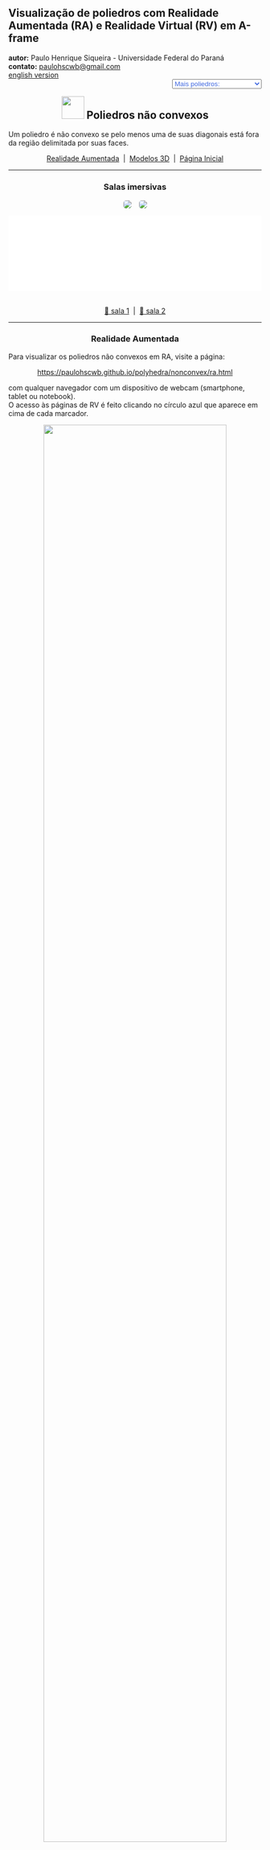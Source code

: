 <link rel="stylesheet" href="../scripts/style.css">
<link rel="icon" type="image/png" href="../vr/salas/imagens/icone.png?">
<h2>Visualização de poliedros com Realidade Aumentada (RA) e Realidade Virtual (RV) em A-frame</h2>
<b>autor:</b> Paulo Henrique Siqueira - Universidade Federal do Paraná
<br><b>contato:</b> <a href="#"> paulohscwb@gmail.com </a>
<br><a href="https://paulohscwb.github.io/polyhedra/nonconvex/">english version</a>
<form style="margin: 0 auto; float:right; text-align:right; width:100%; margin-bottom:15px;">
	<select id="url" onchange="urlHandler(this.value)" style="color:royalblue;">
		<option disabled selected>Mais poliedros:</option>
		<option value="../../archimedes/pt-br/">Arquimedes</option>
		<option value="../../catalan/pt-br/">Catalan</option>
		<option disabled value="../../nonconvex/pt-br/">Não convexos</option>
		<option value="../../platonic/pt-br/">Platão</option>
		<option value="../../polyhedron/pt-br/">Prismas e antiprismas</option>
		<option value="../../quasiregular/pt-br/">Quase regulares</option>
		<option value="../../selfintersect/pt-br/">Auto-interseção</option>
		<option value="../../selfintersectsnub/pt-br/">Auto-interseção snub</option>
		<option value="../../selfintersecttruncated/pt-br/">Auto-interseção truncados</option>
		<option value="../../johnson1/pt-br/">Johnson: 1-32</option>
		<option value="../../johnson2/pt-br/">Johnson: 33-62</option>
		<option value="../../johnson3/pt-br/">Johnson: 63-92</option>
	</select>
</form>
<script>
function urlHandler(value) {                               
    window.location.assign(`${value}`);
}
</script>

<p id="p4"></p>
  <h2 align="center"><img src="../vr/salas/imagens/icone.png" style="margin-bottom:-10px" width="45"> Poliedros não convexos</h2>
  Um poliedro é não convexo se pelo menos uma de suas diagonais está fora da região delimitada por suas faces.
  <p align="center"><a href="#ra">Realidade Aumentada</a><span>&nbsp;&nbsp;|&nbsp;&nbsp;</span><a href="#m3d">Modelos 3D</a><span>&nbsp;&nbsp;|&nbsp;&nbsp;</span><a href="../../pt-br/">Página Inicial</a></p>
<hr>
<h3 align="center">Salas imersivas</h3>
  <p align="center"><img src="../vr/salas/videos/nonconvex1.gif" style="max-width: 47%; border-radius:5px; margin-right:15px" loading="lazy"/><img src="../vr/salas/videos/nonconvex2.gif" style="max-width: 47%; border-radius:5px" loading="lazy"/></p>
  <div class="embed-container"><iframe width="100%" src="../sala1.htm" title="Sala Imersiva dos poliedros não convexos" frameborder="0" loading="lazy"></iframe></div>
 <p align="center"><a href="../sala1.htm" target="_blank">&#x1f517; sala 1</a><span>&nbsp;&nbsp;|&nbsp;&nbsp;</span><a href="../sala2.htm" target="_blank">&#x1f517; sala 2</a></p> 
  <hr>
  <h3 id="ra" align="center">Realidade Aumentada</h3>
  Para visualizar os poliedros não convexos em RA, visite a página:
<p align="center"><a href="../ra.html" target="_blank">https://paulohscwb.github.io/polyhedra/nonconvex/ra.html</a></p> 
com qualquer navegador com um dispositivo de webcam (smartphone, tablet ou notebook).
<br>O acesso às páginas de RV é feito clicando no círculo azul que aparece em cima de cada marcador.
<p align="center"><img style="border-radius:7px;" src="../ar/example3.jpg" width="85%"></p>
<hr>
<h3 id="m3d" align="center">Modelos 3D</h3>
<iframe width="560" height="315" style="max-width:100%" src="https://www.youtube.com/embed/playlist?list=PLy0I_lGW8HxWJpy766Me-L4lhuQGfqR9Y" title="YouTube video player" frameborder="0" allow="accelerometer; autoplay; clipboard-write; encrypted-media; gyroscope; picture-in-picture; web-share" allowfullscreen></iframe>
<h4>1. Sólido de Escher</h4>
 <a href="../vr/escher.htm" target="_blank" title="modelo 3D" class="fotoA"><img src="../ar/181A.png" class="foto"></a><img src="../ar/181.png" class="qr">
 <br>O sólido de Escher está ilustrado no pedestal direito na xilogravura "Waterfall" de M. C. Escher. É obtido aumentando um dodecaedro rômbico até que as arestas incidentes se tornem paralelas, correspondendo ao aumento da altura de um dodecaedro rômbico. É a primeira estrela de dodecaedro rômbico e é um poliedro de preenchimento de espaço. Sua superfície convexo é um cuboctaedro. Suas faces de triângulos isósceles têm ângulos de vértices com medidades de 70,53° (uma vez) e 54,73° (duas vezes).
<br><br><b>Faces:</b> 48 triângulos isósceles | <b>Arestas:</b> 72 | <b>Vértices:</b> 26 | <b>Ângulos diédricos:</b> 117.04° e 90°. <a href="https://mathworld.wolfram.com/EschersSolid.html" target="_blank">Mais sobre...</a>
<hr>
<h4>2. Dual do sólido de Escher</h4>
 <a href="../vr/escher_dual.htm" target="_blank" title="modelo 3D" class="fotoA"><img src="../ar/114A.png" class="foto"></a><img src="../ar/114.png" class="qr">
 <br>O dual do sólido de Escher foi modelado pelo autor desta página (Paulo Henrique Siqueira) utilizando as coordenadas dos vértices e as respectivas arestas do sólido de Escher. Trata-se de um cubo truncado, determinando faces hexagonais, octogonais e retangulares.
<br><br><b>Faces:</b> 8 hexágonos regulares, 6 octógonos e 12 retângulos | <b>Arestas:</b> 72 | <b>Vértices:</b> 48 | <b>Ângulos diédricos:</b> 144.74°, 125.26° e 135°. <a href="https://mathworld.wolfram.com/EschersSolid.html" target="_blank">Mais sobre...</a>
 <hr>
 <h4>3. Octaedro estrelado</h4>
 <a href="../vr/stella_octangula.htm" target="_blank" title="modelo 3D" class="fotoA"><img src="../ar/182A.png" class="foto"></a><img src="../ar/182.png" class="qr">
 <br>O octaedro estrelado é um poliedro composto por um tetraedro e seu dual (um segundo tetraedro girado 180 graus em relação ao primeiro). O octaedro estrelado também é (incorretamente) chamado de tetraedro estrelado e é a única estrela do octaedro. Uma versão "aramada" do octaedro estrelado às vezes é conhecida como merkaba e contém propriedades místicas.
<br><br><b>Faces:</b> 8 triângulos equiláteros | <b>Arestas:</b> 12 | <b>Vértices:</b> 8 | <b>Ângulo diédrico:</b> 70.53°. <a href="https://mathworld.wolfram.com/StellaOctangula.html" target="_blank">Mais sobre...</a>
 <hr>
 <h4>4. Hexecontaedro rômbico</h4>
 <a href="../vr/rhombic_hexecontahedron.htm" target="_blank" title="modelo 3D" class="fotoA"><img src="../ar/183A.png" class="foto"></a><img src="../ar/183.png" class="qr">
 <br>O hexecontaedro rômbico é um poliedro de 60 faces que pode ser obtido estrelando o triacontaedro rômbico, colocando um plano ao longo de cada aresta que é perpendicular ao plano de simetria em que a aresta se encontra, e tomando o sólido limitado por esses planos resulta em um hexecontaedro. Portanto, trata-se de uma estrela rômbica de triacontaedro. Os losangos de suas faces possuem ângulos dos vértices com medidas iguais a 63,43° e 116,57°.
<br><br><b>Faces:</b> 60 losangos | <b>Arestas:</b> 120 | <b>Vértices:</b> 62 | <b>Ângulos diédricos:</b> 72° e 216°. <a href="https://mathworld.wolfram.com/RhombicHexecontahedron.html" target="_blank">Mais sobre...</a>
 <hr>
 <h4>5. Dodecaedro côncavo</h4>
 <a href="../vr/concave_dodecahedron.htm" target="_blank" title="modelo 3D" class="fotoA"><img src="../ar/184A.png" class="foto"></a><img src="../ar/184.png" class="qr">
 <br>O endododecaedro, também chamado de dodecaedro piroédrico côncavo, é o sólido côncavo correspondente ao vazio interior formado quando cada face de um dodecaedro regular é dobrada ao longo de uma diagonal e as faces resultantes são desdobradas para formar um cubo. O endododecaedro com medida unitária de aresta corresponde à remoção de seis cunhas oblíquas de base quadrada de comprimento de aresta &phi; (onde &phi; é a proporção áurea), altura 1/2 e comprimento de crista 1/2 de um cubo de comprimento de aresta &phi;.
<br><br><b>Faces:</b> 12 pentágonos simétricos côncavos | <b>Arestas:</b> 30 | <b>Vértices:</b> 20 | <b>Ângulos diédricos:</b> 63.43° e 243.43°. <a href="https://mathworld.wolfram.com/Endododecahedron.html" target="_blank">Mais sobre...</a>
 <hr>
 <h4>6. Icosaedro ortogonal de Jessen</h4>
 <a href="../vr/jessens_orthogonal_icosahedron.htm" target="_blank" title="modelo 3D" class="fotoA"><img src="../ar/185A.png" class="foto"></a><img src="../ar/185.png" class="qr">
 <br>O icosaedro ortogonal de Jessen é um poliedro construído substituindo seis pares de triângulos adjacentes em um icosaedro (cujas arestas formam um quadrilátero oblíquo) por pares de triângulos isósceles compartilhando uma base comum. O poliedro pode ser construído dividindo os lados do octaedro na proporção áurea (como usado na construção do icosaedro ao longo das arestas do octaedro), mas invertendo os segmentos longo e curto. O esqueleto do icosaedro ortogonal de Jessen é o gráfico icosaédrico. Este poliedro têm 8 triângulos equiláteros e 12 triângulos isósceles (com ângulos de 109,47 e 35,26°).
<br><br><b>Faces:</b> 20 triângulos | <b>Arestas:</b> 30 | <b>Vértices:</b> 12 | <b>Ângulos diédricos:</b> 90° e 270°. <a href="https://mathworld.wolfram.com/JessensOrthogonalIcosahedron.html" target="_blank">Mais sobre...</a>
 <hr>
 <h4>7. Pequeno dodecaedro estrelado</h4>
 <a href="../vr/small_stellated_dodecahedron.htm" target="_blank" title="modelo 3D" class="fotoA"><img src="../ar/186A.png" class="foto"></a><img src="../ar/186.png" class="qr">
 <br><span class="titulo">U<sub>34</sub></span> O pequeno dodecaedro estrelado é o sólido de Kepler-Poinsot cujo poliedro dual é o grande dodecaedro. O pequeno dodecaedro estrelado apareceu em 1430 como um mosaico de Paolo Uccello no piso da Catedral de San Marco, Veneza. Foi redescoberto por Kepler (que usou o termo "urchin") em sua obra Harmonice Mundi em 1619, e novamente por Poinsot em 1809. As 12 faces em forma de pentagramas podem ser construídas a partir de um icosaedro encontrando os 12 conjuntos de cinco vértices que são coplanares e conectando cada conjunto para formar um pentagrama.
<br><br><b>Faces:</b> 12 pentagramas regulares | <b>Arestas:</b> 30 | <b>Vértices:</b> 12 | <b>Ângulo diédrico:</b> 116.57°. <a href="https://mathworld.wolfram.com/SmallStellatedDodecahedron.html" target="_blank">Mais sobre...</a>
 <hr>
 <h4>8. Grande dodecaedro estrelado</h4>
 <a href="../vr/great_stellated_dodecahedron.htm" target="_blank" title="modelo 3D" class="fotoA"><img src="../ar/187A.png" class="foto"></a><img src="../ar/187.png" class="qr">
 <br><span class="titulo">U<sub>52</sub></span> O grande dodecaedro estrelado é um dos sólidos de Kepler-Poinsot, e seu dual é o grande icosaedro. O grande dodecaedro estrelado foi publicado por Wenzel Jamnitzer em 1568. Foi redescoberto por Kepler, e novamente por Poinsot em 1809. O grande dodecaedro estrelado pode ser construído a partir de um dodecaedro, selecionando os 144 conjuntos de cinco vértices coplanares, descartando conjuntos cujas arestas correspondem às arestas do dodecaedro original: o resultado é 12 pentagramas.
<br><br><b>Faces:</b> 12 pentagramas regulares | <b>Arestas:</b> 30 | <b>Vértices:</b> 20 | <b>Ângulo diédrico:</b> 63.43°. <a href="https://mathworld.wolfram.com/GreatStellatedDodecahedron.html" target="_blank">Mais sobre...</a>
 <hr>
 <h4>9. Grande dodecaedro</h4>
 <a href="../vr/great_dodecahedron.htm" target="_blank" title="modelo 3D" class="fotoA"><img src="../ar/188A.png" class="foto"></a><img src="../ar/188.png" class="qr">
 <br><span class="titulo">U<sub>35</sub></span> O grande dodecaedro é o sólido de Kepler-Poinsot cujo dual é o pequeno dodecaedro estrelado. É côncavo e consiste em 12 faces pentagonais que se cruzam. As 12 faces pentagonais podem ser construídas a partir de um icosaedro encontrando os 12 conjuntos de cinco vértices que são coplanares e conectando cada conjunto para formar um pentágono. O esqueleto do grande dodecaedro é isomórfico ao gráfico icosaédrico.
<br><br><b>Faces:</b> 12 pentágonos regulares | <b>Arestas:</b> 30 | <b>Vértices:</b> 12 | <b>Ângulo diédrico:</b> 63.43°. <a href="https://mathworld.wolfram.com/GreatDodecahedron.html" target="_blank">Mais sobre...</a>
 <hr>
 <h4>10. Grande icosaedro</h4>
 <a href="../vr/great_icosahedron.htm" target="_blank" title="modelo 3D" class="fotoA"><img src="../ar/189A.png" class="foto"></a><img src="../ar/189.png" class="qr">
 <br><span class="titulo">U<sub>53</sub></span> O grande icosaedro é um dos sólidos de Kepler-Poinsot cujo dual é o grande dodecaedro estrelado. O grande icosaedro pode ser construído a partir de um icosaedro com comprimentos de aresta unitários, tomando os 20 conjuntos de vértices que são mutuamente espaçados por uma distância &phi; (proporção áurea). O sólido, portanto, consiste em 20 triângulos equiláteros e a simetria de seu arranjo é tal que o sólido resultante contém 12 pentagramas.
<br><br><b>Faces:</b> 20 triângulos equiláteros | <b>Arestas:</b> 30 | <b>Vértices:</b> 12 | <b>Ângulo diédrico:</b> 41.81°. <a href="https://mathworld.wolfram.com/GreatIcosahedron.html" target="_blank">Mais sobre...</a>
<p class="topop"><a href="#p4" class="topo">voltar ao topo</a></p>
<hr>
<h4>11. Pequeno dodecahemicosaedro</h4>
 <a href="../vr/small_dodecahemicosahedron.htm" target="_blank" title="modelo 3D" class="fotoA"><img src="../ar/190A.png" class="foto"></a><img src="../ar/190.png" class="qr">
 <br><span class="titulo">U<sub>62</sub></span> O poliedro uniforme cujo poliedro dual é o pequeno dodecahemicosacron. É uma versão facetada do icosidodecaedro. É um hemipoliedro com dez faces hexagonais passando pelo centro do modelo.
<br><br><b>Faces:</b> 12 pentagramas regulares e 10 hexágonos regulares | <b>Arestas:</b> 60 | <b>Vértices:</b> 30 | <b>Ângulo diédrico:</b> 79.19°. <a href="https://mathworld.wolfram.com/SmallDodecahemicosahedron.html" target="_blank">Mais sobre...</a>
 <hr>
<h4>12. Grande dodecahemidodecaedro</h4>
 <a href="../vr/great_dodecahemidodecahedron.htm" target="_blank" title="modelo 3D" class="fotoA"><img src="../ar/191A.png" class="foto"></a><img src="../ar/191.png" class="qr">
 <br><span class="titulo">U<sub>70</sub></span> O grande dodecahemidodecaedro é um poliedro não convexo uniforme cuja figura de vértice é um quadrilátero cruzado e seu dual é o grande dodecahemidodecacron. Seu raio circunscrito para o comprimento da aresta igual a 1 é &phi;<sup>-1</sup>, onde &phi; é a proporção áurea. 
<br><br><b>Faces:</b> 12 pentagramas regulares e 6 decagramas regulares | <b>Arestas:</b> 60 | <b>Vértices:</b> 30 | <b>Ângulo diédrico:</b> 63.43°. <a href="https://mathworld.wolfram.com/GreatDodecahemidodecahedron.html" target="_blank">Mais sobre...</a>
 <hr>
<h4>13. Grande dodecahemidodecaedro</h4>
 <a href="../vr/great_dodecahemicosahedron.htm" target="_blank" title="modelo 3D" class="fotoA"><img src="../ar/192A.png" class="foto"></a><img src="../ar/192.png" class="qr">
 <br><span class="titulo">U<sub>65</sub></span> O grande dodecahemicosaedro (ou pequeno dodecahemicoaedro) é um poliedro uniforme não convexo cuja figura de vértice é um quadrilátero cruzado. É um dodecadodecaedro facetado e o seu raio circunscrito para o comprimento unitário da aresta mede 2.
<br><br><b>Faces:</b> 12 pentágonos regulares e 10 hexágonos regulares | <b>Arestas:</b> 60 | <b>Vértices:</b> 30 | <b>Ângulo diédrico:</b> 37.38°. <a href="https://mathworld.wolfram.com/GreatDodecahemicosahedron.html" target="_blank">Mais sobre...</a>
 <hr>
<h4>14. Pequeno dodecahemidodecaedro</h4>
 <a href="../vr/small_dodecahemidodecahedron.htm" target="_blank" title="modelo 3D" class="fotoA"><img src="../ar/193A.png" class="foto"></a><img src="../ar/193.png" class="qr">
 <br><span class="titulo">U<sub>51</sub></span> O pequeno dodecahemidodecaedro é um poliedro uniforme não convexo cujo poliedro dual é o pequeno dodecahemidodecacron. Seu raio circunscrito para o comprimento unitário de aresta é R=&phi;, onde &phi; é a proporção áurea.
<br><br><b>Faces:</b> 12 pentágonos regulares e 10 decágonos regulares | <b>Arestas:</b> 60 | <b>Vértices:</b> 30 | <b>Ângulo diédrico:</b> 63.43°. <a href="https://mathworld.wolfram.com/SmallDodecahemidodecahedron.html" target="_blank">Mais sobre...</a>
 <hr>
<h4>15. Grande icosihemidodecaedro</h4>
 <a href="../vr/great_icosihemidodecahedron.htm" target="_blank" title="modelo 3D" class="fotoA"><img src="../ar/194A.png" class="foto"></a><img src="../ar/194.png" class="qr">
 <br><span class="titulo">U<sub>71</sub></span> O grande icosihemidodecaedro é um poliedro uniforme não convexo cujo dual é o grande icosihemidodecacron. Seu raio circunscrito para o comprimento unitário de aresta é R=&phi;<sup>-1</sup>, onde &phi; é a proporção áurea.
<br><br><b>Faces:</b> 20 triângulos equiláteros e 6 decagramas | <b>Arestas:</b> 60 | <b>Vértices:</b> 30 | <b>Ângulo diédrico:</b> 37.38°. <a href="https://mathworld.wolfram.com/GreatIcosihemidodecahedron.html" target="_blank">Mais sobre...</a>
 <hr>
<h4>16. Pequeno icosihemidodecaedro</h4>
 <a href="../vr/small_icosihemidodecahedron.htm" target="_blank" title="modelo 3D" class="fotoA"><img src="../ar/195A.png" class="foto"></a><img src="../ar/195.png" class="qr">
 <br><span class="titulo">U<sub>49</sub></span> O pequeno icosihemidodecaedro é um poliedro uniforme não convexo cujo poliedro dual é o pequeno icosihemidodecacron. É uma versão facetada do icosidodecaedro.
<br><br><b>Faces:</b> 20 triângulos equiláteros e 6 decágonos | <b>Arestas:</b> 60 | <b>Vértices:</b> 30 | <b>Ângulo diédrico:</b> 79.19°. <a href="https://mathworld.wolfram.com/SmallIcosihemidodecahedron.html" target="_blank">Mais sobre...</a>
 <hr>
<h4>17. Octahemioctaedro</h4>
 <a href="../vr/octahemioctahedron.htm" target="_blank" title="modelo 3D" class="fotoA"><img src="../ar/196A.png" class="foto"></a><img src="../ar/196.png" class="qr">
 <br><span class="titulo">U<sub>3</sub></span> O octahemioctaedro é um poliedro uniforme não convexo cujo poliedro dual é o octahemioctacron. É um cuboctaedro facetado. Seu raio circunscrito para o comprimento unitário de aresta é R=1.
<br><br><b>Faces:</b> 8 triângulos equiláteros e 4 hexágonos | <b>Arestas:</b> 24 | <b>Vértices:</b> 12 | <b>Ângulo diédrico:</b> 70.53°. <a href="https://mathworld.wolfram.com/Octahemioctahedron.html" target="_blank">Mais sobre...</a>
 <hr>
<h4>18. Tetrahemihexaedro</h4>
 <a href="../vr/tetrahemihexahedron.htm" target="_blank" title="modelo 3D" class="fotoA"><img src="../ar/197A.png" class="foto"></a><img src="../ar/197.png" class="qr">
 <br><span class="titulo">U<sub>4</sub></span> O tetrahemihexaedro é um poliedro uniforme não convexo cujo poliedro dual é o tetrahemihexacron. É uma forma facetada do octaedro. É o único poliedro uniforme não prismático com um número ímpar de faces.
<br><br><b>Faces:</b> 4 triângulos equiláteros e 3 quadrados | <b>Arestas:</b> 12 | <b>Vértices:</b> 6 | <b>Ângulo diédrico:</b> 54.74°. <a href="https://mathworld.wolfram.com/Tetrahemihexahedron.html" target="_blank">Mais sobre...</a>
 <hr>
<h4>19. Cubohemioctaedro</h4>
 <a href="../vr/cubohemioctahedron.htm" target="_blank" title="modelo 3D" class="fotoA"><img src="../ar/198A.png" class="foto"></a><img src="../ar/198.png" class="qr">
 <br><span class="titulo">U<sub>15</sub></span> O cubohemioctaedro é um poliedro uniforme não convexo cujo dual é o hexahemioctacron. É uma versão facetada do cuboctaedro. Seu raio circunscrito para o comprimento unitário de aresta é R=1.
<br><br><br><b>Faces:</b> 6 quadrados e 4 hexágonos regulares | <b>Arestas:</b> 24 | <b>Vértices:</b> 12 | <b>Ângulo diédrico:</b> 54.74°. <a href="https://mathworld.wolfram.com/Cubohemioctahedron.html" target="_blank">Mais sobre...</a>
<hr>
<h4>20. Deltaedro de Möbius de 24 faces</h4>
 <a href="../vr/mobius24.htm" target="_blank" title="modelo 3D" class="fotoA"><img src="../ar/119A.png" class="foto"></a><img src="../ar/119.png" class="qr">
 <br>Um deltaedro é um poliedro com faces que são todos triângulos equiláteros. Existem cinco deltaedros acópticos para os quais cada aresta está em um plano de simetria. Triângulos de Möbius são aqueles que ocorrem na superfície de uma esfera dividida em seus planos de simetria. Os deltaedros de Möbius são simplesmente isômeros das versões do triângulo de Möbius do tetraedro (24 faces), cubo e dodecaedro.
<br><br><b>Faces:</b> 24 triângulos equiláteros | <b>Arestas:</b> 36 | <b>Vértices:</b> 14 | <b>Ângulos diédricos:</b> 334.15°, 193.09° e 131.81°. <a href="https://www.interocitors.com/polyhedra/Deltahedra/Mobius/index.html" target="_blank">Mais sobre...</a>
 <p class="topop"><a href="#p4" class="topo">voltar ao topo</a></p>
<hr>
<h4>21. Dual do Deltaedro de Möbius</h4>
 <a href="../vr/mobius24_dual.htm" target="_blank" title="modelo 3D" class="fotoA"><img src="../ar/113A.png" class="foto"></a><img src="../ar/113.png" class="qr">
 <br>Trata-se de um tetraedro truncado, determinando faces hexagonais e retangulares. O dual do deltaedro de Möbius de 24 faces foi modelado pelo autor desta página (Paulo Henrique Siqueira) utilizando as coordenadas dos vértices e as respectivas arestas do deltaedro de Möbius. 
<br><br><b>Faces:</b> 8 hexágonos e 6 retângulos | <b>Arestas:</b> 36 | <b>Vértices:</b> 24 | <b>Ângulos diédricos:</b> 125.25° e 109.47°. <a href="https://www.interocitors.com/polyhedra/Deltahedra/Mobius/index.html" target="_blank">Mais sobre...</a>
<hr>
<h4>22. Hexaedro Octakis de Möbius</h4>
 <a href="../vr/mobius48a.htm" target="_blank" title="modelo 3D" class="fotoA"><img src="../ar/118A.png" class="foto"></a><img src="../ar/118.png" class="qr">
 <br>O Hexaedro Octakis é um deltaedro de Möbius com 48 faces derivado do cubo e do triacontaedro rômbico medial. É um dos cinco deltaedros que possuem cada aresta em um plano de simetria.
<br><br><b>Faces:</b> 48 triângulos equiláteros | <b>Arestas:</b> 72 | <b>Vértices:</b> 26 | <b>Ângulos diédricos:</b> 319.8°, 203.74° e 105.16°. <a href="https://www.interocitors.com/polyhedra/Deltahedra/Mobius/index.html" target="_blank">Mais sobre...</a>
<hr>
<h4>23. Dual do Hexaedro Octakis de Möbius</h4>
 <a href="../vr/mobius48a_dual.htm" target="_blank" title="modelo 3D" class="fotoA"><img src="../ar/112A.png" class="foto"></a><img src="../ar/112.png" class="qr">
 <br>Trata-se de um octaedro truncado, determinando faces hexagonais, octogonais e retangulares. O dual do hexaedro octakis de Möbius foi modelado pelo autor desta página (Paulo Henrique Siqueira) utilizando as coordenadas dos vértices e as respectivas arestas do hexaedro octakis de Möbius.
<br><br><b>Faces:</b> 6 octógonos, 8 hexágonos e 12 retângulos | <b>Arestas:</b> 72 | <b>Vértices:</b> 48 | <b>Ângulos diédricos:</b> 144.74°, 125.19° e 135°. <a href="https://www.interocitors.com/polyhedra/Deltahedra/Mobius/index.html" target="_blank">Mais sobre...</a>
 <hr>
<h4>24. Octaedro Hexakis de Möbius</h4>
 <a href="../vr/mobius48b.htm" target="_blank" title="modelo 3D" class="fotoA"><img src="../ar/117A.png" class="foto"></a><img src="../ar/117.png" class="qr">
 <br>O Octaedro Hexakis é um deltaedro de Möbius com 48 faces derivado do cubo e do triacontaedro rômbico medial. É um dos cinco deltaedros que possuem cada aresta em um plano de simetria.
<br><br><b>Faces:</b> 48 triângulos equiláteros | <b>Arestas:</b> 72 | <b>Vértices:</b> 26 | <b>Ângulos diédricos:</b> 352.13°, 123.82° e 93.74°. <a href="https://www.interocitors.com/polyhedra/Deltahedra/Mobius/index.html" target="_blank">Mais sobre...</a>
<hr>
<h4>25. Icosaedro Hexakis de Möbius</h4>
 <a href="../vr/mobius120a.htm" target="_blank" title="modelo 3D" class="fotoA"><img src="../ar/116A.png" class="foto"></a><img src="../ar/116.png" class="qr">
 <br>O Icosaedro Hexakis é um deltaedro de Möbius com 120 faces derivado do icosaedro e do grande triacontaedro rômbico. É um dos cinco deltaedros que têm cada aresta em um plano de simetria.
<br><br><b>Faces:</b> 120 triângulos equiláteros | <b>Arestas:</b> 180 | <b>Vértices:</b> 62 | <b>Ângulos diédricos:</b> 282.71°, 206.75° e 85.47°. <a href="https://www.interocitors.com/polyhedra/Deltahedra/Mobius/index.html" target="_blank">Mais sobre...</a>
<hr>
<h4>26. Dodecaedro 10-akis de Möbius</h4>
 <a href="../vr/mobius120b.htm" target="_blank" title="modelo 3D" class="fotoA"><img src="../ar/115A.png" class="foto"></a><img src="../ar/115.png" class="qr">
 <br>O Dodecaedro 10-akis é um deltaedro de Möbius com 120 faces derivado do dodecaedro e do grande triacontaedro rômbico. É um dos cinco deltaedros que têm cada aresta em um plano de simetria.
<br><br><b>Faces:</b> 120 triângulos equiláteros | <b>Arestas:</b> 180 | <b>Vértices:</b> 62 | <b>Ângulos diédricos:</b> 332.16°, 132.64° e 82.51°. <a href="https://www.interocitors.com/polyhedra/Deltahedra/Mobius/index.html" target="_blank">Mais sobre...</a>
<p class="topop"><a href="#p4" class="topo">voltar ao topo</a></p>

 
<br><a rel="license" href="http://creativecommons.org/licenses/by-nc-nd/4.0/"><img alt="Licença Creative Commons" style="border-width:0" src="https://i.creativecommons.org/l/by-nc-nd/4.0/88x31.png" loading="lazy"/></a><br /><span xmlns:dct="http://purl.org/dc/terms/" property="dct:title">Polyhedra: Nonconvex</span> de <a xmlns:cc="http://creativecommons.org/ns#" href="https://paulohscwb.github.io/polyhedra/nonconvex/" property="cc:attributionName" rel="cc:attributionURL">Paulo Henrique Siqueira</a> está licenciado com uma Licença <a rel="license" href="http://creativecommons.org/licenses/by-nc-nd/4.0/">Creative Commons Atribuição-NãoComercial-SemDerivações 4.0 Internacional</a>.

<h4>Como citar este trabalho:</h4> 
<p>Siqueira, P.H., "Polyhedra: Nonconvex". Disponível em: <https://paulohscwb.github.io/polyhedra/nonconvex/>, Outubro de 2022.</p>

<br><b>Referências:</b>
<br>Weisstein, Eric W. "Archimedean Solid" From MathWorld-A Wolfram Web Resource. <a href="http://mathworld.wolfram.com/ArchimedeanSolid.html" target="_blank">http://mathworld.wolfram.com/ArchimedeanSolid.html</a>
<br>Weisstein, Eric W. "Platonic Solid" From MathWorld-A Wolfram Web Resource. <a href="http://mathworld.wolfram.com/PlatonicSolid.html" target="_blank">http://mathworld.wolfram.com/PlatonicSolid.html</a>
<br>Weisstein, Eric W. "Archimedean Dual" From MathWorld-A Wolfram Web Resource. <a href="https://mathworld.wolfram.com/ArchimedeanDual.html" target="_blank">https://mathworld.wolfram.com/ArchimedeanDual.html</a>
<br>Weisstein, Eric W. "Uniform Polyhedron." From MathWorld--A Wolfram Web Resource. <a href="https://mathworld.wolfram.com/UniformPolyhedron.html" target="_blank">https://mathworld.wolfram.com/UniformPolyhedron.html</a>
<br>Wikipedia <a href="https://en.wikipedia.org/wiki/Archimedean_solid" target="_blank">https://en.wikipedia.org/wiki/Archimedean_solid</a>
<br>Wikipedia <a href="https://en.wikipedia.org/wiki/en.wikipedia.org/wiki/Platonic_solid" target="_blank">https://en.wikipedia.org/wiki/Platonic_solid</a>
<br>McCooey, David I. "Visual Polyhedra". <a href="http://dmccooey.com/polyhedra/" target="_blank">http://dmccooey.com/polyhedra/</a>
